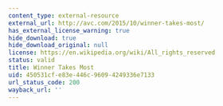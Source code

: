 ```yaml
---
content_type: external-resource
external_url: http://avc.com/2015/10/winner-takes-most/
has_external_license_warning: true
hide_download: true
hide_download_original: null
license: https://en.wikipedia.org/wiki/All_rights_reserved
status: valid
title: Winner Takes Most
uid: 450531cf-e83e-446c-9609-4249336e7133
url_status_code: 200
wayback_url: ''
---
```

